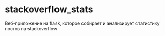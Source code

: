 # stackoverflow_stats
Веб-приложение на flask, которое собирает и анализирует статистику постов на stackoverflow
